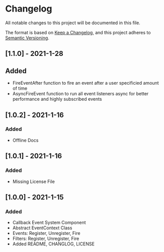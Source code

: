 # Changelog

All notable changes to this project will be documented in this file.

The format is based on [Keep a Changelog](https://keepachangelog.com/en/1.0.0/),
and this project adheres to [Semantic Versioning](https://semver.org/spec/v2.0.0.html).

## [1.1.0] - 2021-1-28
## Added
- FireEventAfter function to fire an event after a user specificied amount of time
- AsyncFireEvent function to run all event listeners async for better performance and highly subscribed events 

## [1.0.2] - 2021-1-16

### Added
- Offline Docs

## [1.0.1] - 2021-1-16

### Added
- Missing License File

## [1.0.0] - 2021-1-15

### Added
- Callback Event System Component
- Abstract EventContext Class
- Events: Register, Unregister, Fire
- Filters: Register, Unregister, Fire
- Added README, CHANGLOG, LICENSE
